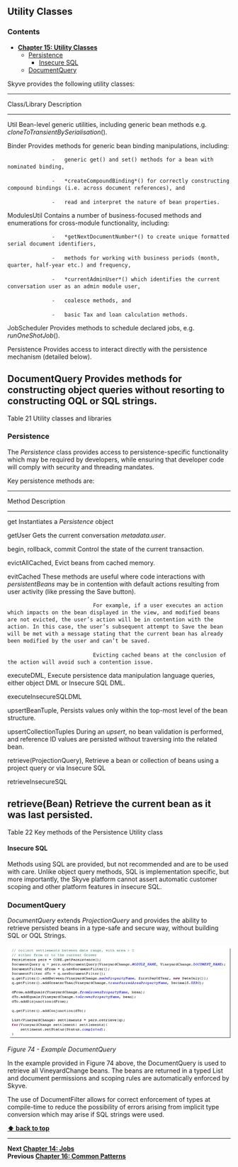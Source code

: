## Utility Classes

### Contents

* **[Chapter 15: Utility Classes](#utility-classes)**
  * [Persistence](#persistence)
    * [Insecure SQL](#insecure-sql)
  * [DocumentQuery](#documentquery)

Skyve provides the following utility classes:

  -----------------------------------------------------------------------------------------------------------------------------------
  Class/Library   Description
  --------------- -------------------------------------------------------------------------------------------------------------------
  Util            Bean-level generic utilities, including generic bean methods e.g. *cloneToTransientBySerialisation*().

  Binder          Provides methods for generic bean binding manipulations, including:

                  -   generic get() and set() methods for a bean with nominated binding,

                  -   *createCompoundBinding*() for correctly constructing compound bindings (i.e. across document references), and

                  -   read and interpret the nature of bean properties.


  ModulesUtil     Contains a number of business-focused methods and enumerations for cross-module functionality, including:

                  -   *getNextDocumentNumber*() to create unique formatted serial document identifiers,

                  -   methods for working with business periods (month, quarter, half-year etc.) and frequency,

                  -   *currentAdminUser*() which identifies the current conversation user as an admin module user,

                  -   coalesce methods, and

                  -   basic Tax and loan calculation methods.


  JobScheduler    Provides methods to schedule declared jobs, e.g. *runOneShotJob*().

  Persistence     Provides access to interact directly with the persistence mechanism (detailed below).

  DocumentQuery   Provides methods for constructing object queries without resorting to constructing OQL or SQL strings.
  -----------------------------------------------------------------------------------------------------------------------------------

Table 21 Utility classes and libraries

### Persistence

The *Persistence* class provides access to persistence-specific
functionality which may be required by developers, while ensuring that
developer code will comply with security and threading mandates.

Key persistence methods are:

  ------------------------------------------------------------------------------------------------------------------------------------------------------------------------------------------------------------------------------------------------------------------------------------------------------------------------------------------------------------------------------------------------------
  Method                       Description
  ---------------------------- -------------------------------------------------------------------------------------------------------------------------------------------------------------------------------------------------------------------------------------------------------------------------------------------------------------------------------------------------------------------------
  get                          Instantiates a *Persistence* object

  getUser                      Gets the current conversation *metadata.user*.

  begin, rollback, commit      Control the state of the current transaction.

  evictAllCached,              Evict beans from cached memory.

  evitCached                   These methods are useful where code interactions with *persistentBeans* may be in contention with default actions resulting from user activity (like pressing the Save button).

                               For example, if a user executes an action which impacts on the bean displayed in the view, and modified beans are not evicted, the user’s action will be in contention with the action. In this case, the user’s subsequent attempt to Save the bean will be met with a message stating that the current bean has already been modified by the user and can’t be saved.

                               Evicting cached beans at the conclusion of the action will avoid such a contention issue.

  executeDML,                  Execute persistence data manipulation language queries, either object DML or Insecure SQL DML.

  executeInsecureSQLDML

  upsertBeanTuple,             Persists values only within the top-most level of the bean structure.

  upsertCollectionTuples       During an *upsert*, no bean validation is performed, and reference ID values are persisted without traversing into the related bean.

  retrieve(ProjectionQuery),   Retrieve a bean or collection of beans using a project query or via Insecure SQL

  retrieveInsecureSQL

  retrieve(Bean)               Retrieve the current bean as it was last persisted.
  ------------------------------------------------------------------------------------------------------------------------------------------------------------------------------------------------------------------------------------------------------------------------------------------------------------------------------------------------------------------------------------------------------

Table 22 Key methods of the Persistence Utility class

#### Insecure SQL

Methods using SQL are provided, but not recommended and are to be used
with care. Unlike object query methods, SQL is implementation specific,
but more importantly, the Skyve platform cannot assert automatic
customer scoping and other platform features in insecure SQL.

### DocumentQuery

*DocumentQuery* extends *ProjectionQuery* and provides the ability to
retrieve persisted beans in a type-safe and secure way, without building
SQL or OQL Strings.

![Figure 74](media/image145.png "Figure 74 - Example DocumentQuery")

_Figure 74 - Example DocumentQuery_

In the example provided in Figure 74 above, the DocumentQuery is used to
retrieve all VineyardChange beans. The beans are returned in a typed
List and document permissions and scoping rules are automatically
enforced by Skyve.

The use of DocumentFilter allows for correct enforcement of types at
compile-time to reduce the possibility of errors arising from implicit
type conversion which may arise if SQL strings were used.

**[⬆ back to top](#contents)**

---
**Next [Chapter 14: Jobs](./../chapters/jobs.md)**  
**Previous [Chapter 16: Common Patterns](./../chapters/common-patterns.md)**
